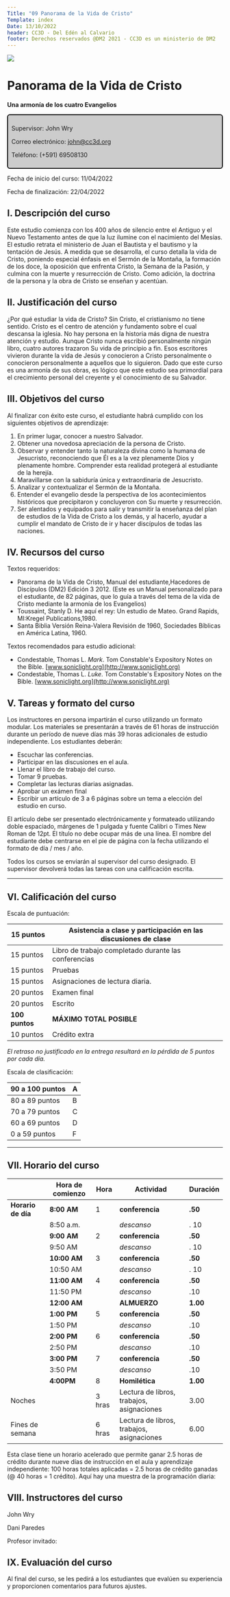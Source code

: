 ```yaml
---
Title: "09 Panorama de la Vida de Cristo"
Template: index
Date: 13/10/2022
header: CC3D - Del Edén al Calvario
footer: Derechos reservados @DM2 2021 - CC3D es un ministerio de DM2
---
```

<a href="https://cloud.cc3d.org/index.php/apps/cms_pico/pico/cc3d-2022/plan"><img src="https://cloud.cc3d.org/index.php/apps/cms_pico/pico/cc3d-2022/assets/images/cc3d-logo-white.webp" class="logoTop"></img></a>



# Panorama de la Vida de Cristo

**Una armonía de los cuatro Evangelios**

<div class="sil-info" style="border:solid windowtext 1.5pt;
padding:6.0pt 6.0pt 6.0pt 6.0pt;
background:#CCCCCC;
border-radius: 6px;">
<p>Supervisor: John Wry</p>
<p>Correo electrónico: <a href="maito:john@cc3d.org">john@cc3d.org</a></p>
<p>Teléfono: (+591) 69508130</p>
</div>


Fecha de inicio del curso: 11/04/2022

Fecha de finalización: 22/04/2022

## I. Descripción del curso

Este estudio comienza con los 400 años de silencio entre el Antiguo y el Nuevo Testamento antes de que la luz ilumine con el nacimiento del Mesías. El estudio retrata el ministerio de Juan el Bautista y el bautismo y la tentación de Jesús. A medida que se desarrolla, el curso detalla la vida de Cristo, poniendo especial énfasis en el Sermón de la Montaña, la formación de los doce, la oposición que enfrenta Cristo, la Semana de la Pasión, y culmina con la muerte y resurrección de Cristo. Como adición, la doctrina de la persona y la obra de Cristo se enseñan y acentúan.

## II. Justificación del curso

¿Por qué estudiar la vida de Cristo? Sin Cristo, el cristianismo no tiene sentido. Cristo es el centro de atención y fundamento sobre el cual descansa la iglesia. No hay persona en la historia más digna de nuestra atención y estudio. Aunque Cristo nunca escribió personalmente ningún libro, cuatro autores trazaron Su vida de principio a fin. Esos escritores vivieron durante la vida de Jesús y conocieron a Cristo personalmente o conocieron personalmente a aquellos que lo siguieron. Dado que este curso es una armonía de sus obras, es lógico que este estudio sea primordial para el crecimiento personal del creyente y el conocimiento de su Salvador.

## III. Objetivos del curso

Al finalizar con éxito este curso, el estudiante habrá cumplido con los siguientes objetivos de aprendizaje:

1. En primer lugar, conocer a nuestro Salvador.
2. Obtener una novedosa apreciación de la persona de Cristo.
3. Observar y entender tanto la naturaleza divina como la humana de Jesucristo, reconociendo que Él es a la vez plenamente Dios y plenamente hombre. Comprender esta realidad protegerá al estudiante de la herejía.
4. Maravillarse con la sabiduría única y extraordinaria de Jesucristo.
5. Analizar y contextualizar el Sermón de la Montaña.
6. Entender el evangelio desde la perspectiva de los acontecimientos históricos que precipitaron y concluyeron con Su muerte y resurrección.
7. Ser alentados y equipados para salir y transmitir la enseñanza del plan de estudios de la Vida de Cristo a los demás, y al hacerlo, ayudar a cumplir el mandato de Cristo de ir y hacer discípulos de todas las naciones.

## IV. Recursos del curso

Textos requeridos:

*  Panorama de la Vida de Cristo, Manual del estudiante,Hacedores de Discípulos (DM2) Edición 3 2012. (Este es un  Manual personalizado para el estudiante, de 82 páginas, que lo guía a través del tema de la vida de Cristo mediante la armonía de los Evangelios)
* Toussaint, Stanly D. He aquí el rey: Un estudio de Mateo. Grand Rapids, MI:Kregel Publications,1980.
* Santa Biblia Versión Reina-Valera Revisión de 1960, Sociedades Bíblicas en América Latina, 1960.

Textos recomendados para estudio adicional:

* Condestable, Thomas L. *Mark*. Tom Constable's Expository Notes on the Bible. [www.soniclight.org](http://www.soniclight.org)
* Condestable, Thomas L. *Luke*. Tom Constable's Expository Notes on the Bible. [www.soniclight.org](http://www.soniclight.org)

## V. Tareas y formato del curso

Los instructores en persona impartirán el curso utilizando un formato modular. Los materiales se presentarán a través de 61 horas de instrucción durante un período de nueve días más 39 horas adicionales de estudio independiente. Los estudiantes deberán:

* Escuchar las conferencias.
* Participar en las discusiones en el aula.
* Llenar el libro de trabajo del curso.
* Tomar 9 pruebas.
* Completar las lecturas diarias asignadas.
* Aprobar un exámen final
* Escribir un artículo de 3 a 6 páginas sobre un tema a elección del estudio en curso.

El artículo debe ser presentado electrónicamente y formateado utilizando doble espaciado, márgenes de 1 pulgada y fuente Calibri o Times New Roman de 12pt. El título no debe ocupar más de una línea. El nombre del estudiante debe centrarse en el pie de página con la fecha utilizando el formato de día / mes / año.

Todos los cursos se enviarán al supervisor del curso designado. El supervisor devolverá todas las tareas con una calificación escrita.

<hr>

## VI. Calificación del curso

Escala de puntuación:

| 15 puntos | Asistencia a clase y participación en las discusiones de clase|
|----------------| ----------------------------------------------------------------|
| 15 puntos | Libro de trabajo completado durante las conferencias| 
| 15 puntos | Pruebas| 
| 15 puntos | Asignaciones de lectura diaria.| 
| 20 puntos | Examen final| 
| 20 puntos | Escrito| 
| **100 puntos** | **MÁXIMO TOTAL POSIBLE**| 
| 10 puntos | Crédito extra 

*El retraso no justificado en la entrega resultará en la pérdida de 5 puntos por cada día.* 

Escala de clasificación:

| 90 a 100 puntos |A| 
|----------------- |---| 
| 80 a 89 puntos | B| 
| 70 a 79 puntos | C| 
| 60 a 69 puntos | D| 
| 0 a 59 puntos | F|

<hr>

## VII. Horario del curso



|                    | **Hora de comienzo** | Hora   | **Actividad**                             | **Duración** |
| :----------------- | -------------------- | ------ | ----------------------------------------- | ------------ |
| **Horario de día** | **8:00** **AM**      | 1      | **conferencia**                           | **.50**      |
|                    | 8:50 a.m.            |        | *descanso*                                | . 10         |
|                    | **9:00** **AM**      | 2      | **conferencia**                           | **.50**      |
|                    | 9:50 AM              |        | *descanso*                                | . 10         |
|                    | **10:00 AM**         | 3      | **conferencia**                           | **.50**      |
|                    | 10:50 AM             |        | *descanso*                                | . 10         |
|                    | **11:00** **AM**     | 4      | **conferencia**                           | **.50**      |
|                    | 11:50 PM             |        | *descanso*                                | .10          |
|                    | **12:00** **AM**     |        | **ALMUERZO**                              | **1.00**     |
|                    | **1:00** **PM**      | 5      | **conferencia**                           | **.50**      |
|                    | 1:50 PM              |        | *descanso*                                | .10          |
|                    | **2:00** **PM**      | 6      | **conferencia**                           | **.50**      |
|                    | 2:50 PM              |        | *descanso*                                | .10          |
|                    | **3:00 PM**          | 7      | **conferencia**                           | **.50**      |
|                    | 3:50 PM              |        | *descanso*                                | .10          |
|                    | **4:00PM**           | 8      | **Homilética**                            | **1.00**     |
| Noches             |                      | 3 hras | Lectura de libros, trabajos, asignaciones | 3.00         |
| Fines de semana    |                      | 6 hras | Lectura de libros, trabajos, asignaciones | 6.00         |

Esta clase tiene un horario acelerado que permite ganar 2.5 horas de crédito durante nueve días de instrucción en el aula y aprendizaje independiente: 100 horas totales aplicadas = 2.5 horas de crédito ganadas (@ 40 horas = 1 crédito). Aquí hay una muestra de la programación diaria:

## VIII. Instructores del curso

John Wry

Dani Paredes

Profesor invitado: 

## IX. Evaluación del curso

Al final del curso, se les pedirá a los estudiantes que evalúen su experiencia y proporcionen comentarios para futuros ajustes.